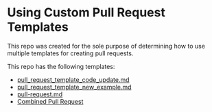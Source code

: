 # Using Custom Pull Request Templates

This repo was created for the sole purpose of determining how to use multiple
templates for creating pull requests.

This repo has the following templates:

- [pull_request_template_code_update.md](./.github/PULL_REQUEST_TEMPLATE/pull_request_template_code_update.md)
- [pull_request_template_new_example.md](./.github/PULL_REQUEST_TEMPLATE/pull_request_template_new_example.md)
- [pull-request.md](./.github/PULL_REQUEST_TEMPLATE/pull_request.md)
- [Combined Pull Request](./.github/PULL_REQUEST_TEMPLATE/pull_request_template.md)
